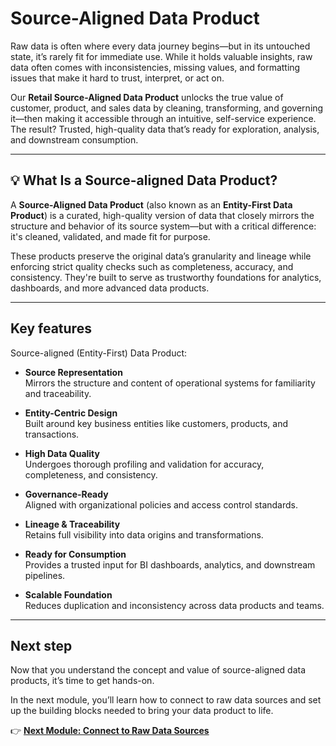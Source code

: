 # Source-Aligned Data Product
Raw data is often where every data journey begins—but in its untouched state, it’s rarely fit for immediate use. While it holds valuable insights, raw data often comes with inconsistencies, missing values, and formatting issues that make it hard to trust, interpret, or act on.

Our **Retail Source-Aligned Data Product** unlocks the true value of customer, product, and sales data by cleaning, transforming, and governing it—then making it accessible through an intuitive, self-service experience. The result? Trusted, high-quality data that’s ready for exploration, analysis, and downstream consumption.

---

## 💡 What Is a Source-aligned Data Product?

A **Source-Aligned Data Product** (also known as an **Entity-First Data Product**) is a curated, high-quality version of data that closely mirrors the structure and behavior of its source system—but with a critical difference: it's cleaned, validated, and made fit for purpose.

These products preserve the original data’s granularity and lineage while enforcing strict quality checks such as completeness, accuracy, and consistency. They're built to serve as trustworthy foundations for analytics, dashboards, and more advanced data products.

---

## Key features 

Source-aligned (Entity-First) Data Product:

- **Source Representation**  
  Mirrors the structure and content of operational systems for familiarity and traceability.

- **Entity-Centric Design**  
  Built around key business entities like customers, products, and transactions.

- **High Data Quality**  
  Undergoes thorough profiling and validation for accuracy, completeness, and consistency.

- **Governance-Ready**  
  Aligned with organizational policies and access control standards.

- **Lineage & Traceability**  
  Retains full visibility into data origins and transformations.

- **Ready for Consumption**  
  Provides a trusted input for BI dashboards, analytics, and downstream pipelines.

- **Scalable Foundation**  
  Reduces duplication and inconsistency across data products and teams.

---

## Next step

Now that you understand the concept and value of source-aligned data products, it’s time to get hands-on.

In the next module, you’ll learn how to connect to raw data sources and set up the building blocks needed to bring your data product to life.

👉 [**Next Module: Connect to Raw Data Sources**](/learn_new/dp_foundations1_learn_track/data_source_connectivity/)
